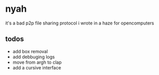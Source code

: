 # nyah
it's a bad p2p file sharing protocol i wrote in a haze for opencomputers

## todos
- add box removal
- add debbuging logs
- move from argh to clap
- add a cursive interface